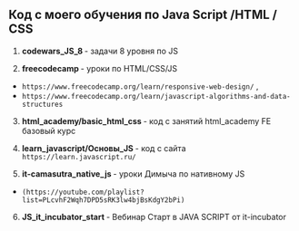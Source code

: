 ## Код с моего обучения по Java Script /HTML / CSS ##
1. <B>codewars_JS_8 </B> - задачи 8 уровня по JS

2. <B> freecodecamp </B> - уроки по HTML/CSS/JS
 
 + `https://www.freecodecamp.org/learn/responsive-web-design/` ,
 + `https://www.freecodecamp.org/learn/javascript-algorithms-and-data-structures`

 3. <B>html_academy/basic_html_css </B>  - код с занятий html_academy FE базовый курс

 4. <B>learn_javascript/Основы_JS </B>  - код с сайта `https://learn.javascript.ru/`

 5. <B>it-camasutra_native_js </B>  - уроки Димыча по нативному JS

+ `(https://youtube.com/playlist?list=PLcvhF2Wqh7DPD5sRK3lw4bjBsKdgY2bPi)`
  
6. <B> JS_it_incubator_start </B>  - Вебинар Старт в JAVA SCRIPT от it-incubator
